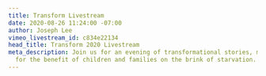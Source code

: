 ```yaml
---
title: Transform Livestream
date: 2020-08-26 11:24:00 -07:00
author: Joseph Lee
vimeo_livestream_id: c834e22134
head_title: Transform 2020 Livestream
meta_description: Join us for an evening of transformational stories, music, and community
  for the benefit of children and families on the brink of starvation.
---
```


